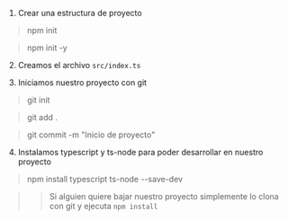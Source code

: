 1. Crear una estructura de proyecto

> npm init

> npm init -y

2. Creamos el archivo `src/index.ts`

3. Iniciamos nuestro proyecto con git

> git init

> git add .

> git commit -m "Inicio de proyecto"

4. Instalamos typescript y ts-node para poder desarrollar en nuestro proyecto

> npm install typescript ts-node --save-dev

>> Si alguien quiere bajar nuestro proyecto simplemente lo clona con git y ejecuta `npm install`
